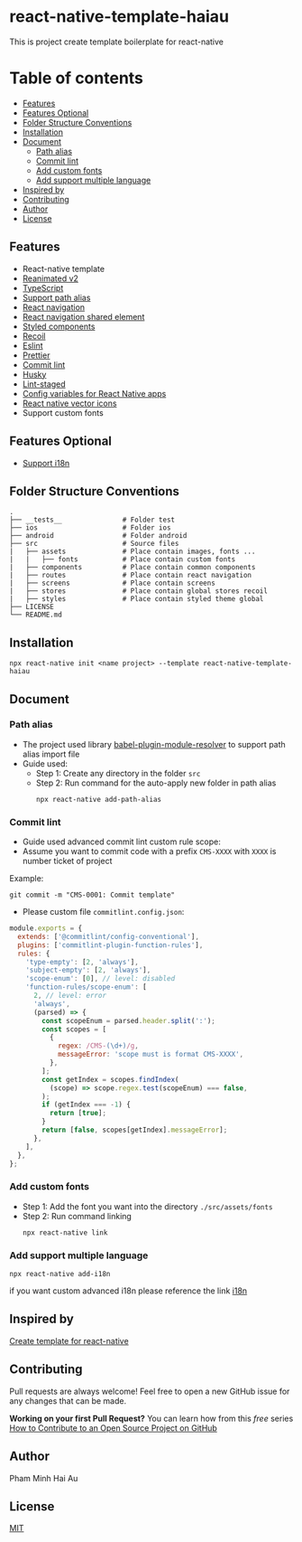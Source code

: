# react-native-template-haiau
This is project create template boilerplate for react-native
# Table of contents
* [Features](#features)
* [Features Optional](#features-optional)  
* [Folder Structure Conventions](#folder-structure-conventions)    
* [Installation](#installation)
* [Document](#document)
  - [Path alias](#path-alias)
  - [Commit lint](#commit-lint)
  - [Add custom fonts](#add-custom-fonts)
  - [Add support multiple language](#add-support-multiple-language)
* [Inspired by](#inspired-by)
* [Contributing](#contributing)
* [Author](#author)
* [License](#license)

## Features
 - React-native template
 - [Reanimated v2](https://docs.swmansion.com/react-native-reanimated/docs)  
 - [TypeScript](https://www.typescriptlang.org/)
 - [Support path alias](https://www.npmjs.com/package/babel-plugin-module-resolver)  
 - [React navigation](https://reactnavigation.org/docs/getting-started)
 - [React navigation shared element](https://github.com/IjzerenHein/react-navigation-shared-element)  
 - [Styled components](https://styled-components.com/)  
 - [Recoil](https://recoiljs.org/)
 - [Eslint](https://eslint.org/)
 - [Prettier](https://prettier.io/)
 - [Commit lint](https://github.com/conventional-changelog/commitlint)
 - [Husky](https://www.npmjs.com/package/husky)
 - [Lint-staged](https://www.npmjs.com/package/lint-staged)
 - [Config variables for React Native apps](https://github.com/luggit/react-native-config)
 - [React native vector icons](https://github.com/oblador/react-native-vector-icons)
 - Support custom fonts

## Features Optional
 - [Support i18n](https://github.com/i18next/react-i18next)

## Folder Structure Conventions
    .
    ├── __tests__               # Folder test
    ├── ios                     # Folder ios
    ├── android                 # Folder android
    ├── src                     # Source files
    |   ├── assets              # Place contain images, fonts ...
    |   |   ├── fonts           # Place contain custom fonts
    |   ├── components          # Place contain common components
    |   ├── routes              # Place contain react navigation
    |   ├── screens             # Place contain screens
    |   ├── stores              # Place contain global stores recoil
    |   ├── styles              # Place contain styled theme global
    ├── LICENSE
    └── README.md


## Installation
```
npx react-native init <name project> --template react-native-template-haiau
```

## Document

### Path alias
- The project used library [babel-plugin-module-resolver](https://www.npmjs.com/package/babel-plugin-module-resolver) to support path alias import file
- Guide used: 
  - Step 1: Create any directory in the folder `src`
  - Step 2: Run command for the auto-apply new folder in path alias
    ```
    npx react-native add-path-alias
    ```

### Commit lint   
- Guide used advanced commit lint custom rule scope:
- Assume you want to commit code with a prefix `CMS-XXXX` with `XXXX` is number ticket of project

Example: 
```
git commit -m "CMS-0001: Commit template"
```
- Please custom file `commitlint.config.json`:

```javascript
module.exports = {
  extends: ['@commitlint/config-conventional'],
  plugins: ['commitlint-plugin-function-rules'],
  rules: {
    'type-empty': [2, 'always'],
    'subject-empty': [2, 'always'],
    'scope-enum': [0], // level: disabled
    'function-rules/scope-enum': [
      2, // level: error
      'always',
      (parsed) => {
        const scopeEnum = parsed.header.split(':');
        const scopes = [
          {
            regex: /CMS-(\d+)/g,
            messageError: 'scope must is format CMS-XXXX',
          },
        ];
        const getIndex = scopes.findIndex(
          (scope) => scope.regex.test(scopeEnum) === false,
        );
        if (getIndex === -1) {
          return [true];
        }
        return [false, scopes[getIndex].messageError];
      },
    ],
  },
};
```
### Add custom fonts
- Step 1: Add the font you want into the directory `./src/assets/fonts`
- Step 2: Run command linking
  ```
  npx react-native link
  ```

### Add support multiple language
```
npx react-native add-i18n
```
if you want custom advanced i18n please reference the link [i18n](https://react.i18next.com/)

## Inspired by
[Create template for react-native](https://github.com/Esemesek/react-native-new-template)

## Contributing
Pull requests are always welcome! Feel free to open a new GitHub issue for any changes that can be made.

**Working on your first Pull Request?** You can learn how from this *free* series [How to Contribute to an Open Source Project on GitHub](https://egghead.io/series/how-to-contribute-to-an-open-source-project-on-github)

## Author
Pham Minh Hai Au

## License
[MIT](./LICENSE)

